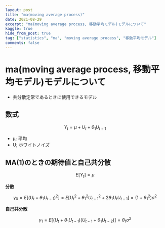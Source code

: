 ```yaml
---
layout: post
title: "ma(moving average process)"
date: 2021-08-29
excerpt: "ma(moving average process, 移動平均モデル)モデルについて"
kaggle: true
hide_from_post: true
tag: ["statistics", "ma", "moving average process", "移動平均モデル"]
comments: false
---
```


# ma(moving average process, 移動平均モデル)モデルについて
 - 共分散定常であるときに使用できるモデル
 
## 数式
$$
Y_t = \mu + U_t + \theta_1U_{t-1}
$$

 - μ; 平均
 - U; ホワイトノイズ

## MA(1)のときの期待値と自己共分散

$$
E[Y_t] = \mu
$$

**分散**  

$$
\gamma_0 = E[(U_t + \theta_1U_{t-1})^2] = E[U_t^2+\theta_1^2U_{t-1}^2+2\theta_1U_tU_{t-1}] = (1+\theta_1^2)\sigma^2
$$

**自己共分散**  

$$
\gamma_1 = E[(U_t + \theta_1U_{t-1})(U_{t-1} + \theta_1U_{t-2})] = \theta_1 \sigma^2
$$
